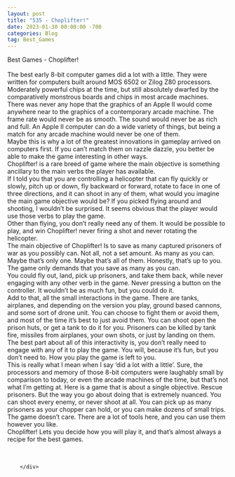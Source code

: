 ```yaml
---
layout: post
title: "535 - Choplifter!"
date: 2023-01-30 00:00:00 -700
categories: Blog
tag: Best_Games
---
```


<div class="blog-content">
				<div class="paragraph"><span><span>Best Games - Choplifter!</span></span><br><span></span><br><span><span>The best early 8-bit computer games did a lot with a little. They were written for computers built around MOS 6502 or Zilog Z80 processors. Moderately powerful chips at the time, but still absolutely dwarfed by the comparatively monstrous boards and chips in most arcade machines.</span></span><br><span></span><span><span>There was never any hope that the graphics of an Apple II would come anywhere near to the graphics of a contemporary arcade machine. The frame rate would never be as smooth. The sound would never be as rich and full. An Apple II computer can do a wide variety of things, but being a match for any arcade machine would never be one of them.</span></span><br><span></span><span><span>Maybe this is why a lot of the greatest innovations in gameplay arrived on computers first. If you can&rsquo;t match them on razzle dazzle, you better be able to make the game interesting in other ways.</span></span><br><span></span><span><span>Choplifter! is a rare breed of game where the main objective is something ancillary to the main verbs the player has available.&nbsp;</span></span><br><span></span><span><span>If I told you that you are controlling a helicopter that can fly quickly or slowly, pitch up or down, fly backward or forward, rotate to face in one of three directions, and it can shoot in any of them, what would you imagine the main game objective would be? If you picked flying around and shooting, I wouldn&rsquo;t be surprised. It seems obvious that the player would use those verbs to play the game.</span></span><br><span></span><span><span>Other than flying, you don&rsquo;t really need any of them. It would be possible to play, and win Choplifter! never firing a shot and never rotating the helicopter.</span></span><br><span></span><span><span>The main objective of Choplifter! Is to save as many captured prisoners of war as you possibly can. Not all, not a set amount. As many as you can. Maybe that&rsquo;s only one. Maybe that&rsquo;s all of them. Honestly, that&rsquo;s up to you. The game only demands that you save as many as you can.</span></span><br><span></span><span><span>You could fly out, land, pick up prisoners, and take them back, while never engaging with any other verb in the game. Never pressing a button on the controller. It wouldn&rsquo;t be as much fun, but you could do it.</span></span><br><span></span><span><span>Add to that, all the small interactions in the game. There are tanks, airplanes, and depending on the version you play, ground based cannons, and some sort of drone unit. You can choose to fight them or avoid them, and most of the time it&rsquo;s best to just avoid them. You can shoot open the prison huts, or get a tank to do it for you. Prisoners can be killed by tank fire, missiles from airplanes, your own shots, or just by landing on them.</span></span><br><span></span><span><span>The best part about all of this interactivity is, you don&rsquo;t really need to engage with any of it to play the game. You will, because it&rsquo;s fun, but you don&rsquo;t need to. How you play the game is left to you.</span></span><br><span></span><span><span>This is really what I mean when I say &lsquo;did a lot with a little&rsquo;. Sure, the processors and memory of those 8-bit computers were laughably small by comparison to today, or even the arcade machines of the time, but that&rsquo;s not what I&rsquo;m getting at. Here is a game that is about a single objective. Rescue prisoners. But the way you go about doing that is extremely nuanced. You can shoot every enemy, or never shoot at all. You can pick up as many prisoners as your chopper can hold, or you can make dozens of small trips. The game doesn&rsquo;t care. There are a lot of tools here, and you can use them however you like.</span></span><br><span></span><span><span>Choplifter! Lets you decide how you will play it, and that&rsquo;s almost always a recipe for the best games.</span></span><br><br><span></span><br></div>

		</div>
        